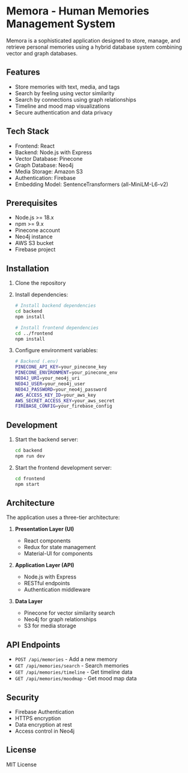 # Memora - Human Memories Management System

Memora is a sophisticated application designed to store, manage, and retrieve personal memories using a hybrid database system combining vector and graph databases.

## Features

- Store memories with text, media, and tags
- Search by feeling using vector similarity
- Search by connections using graph relationships
- Timeline and mood map visualizations
- Secure authentication and data privacy

## Tech Stack

- Frontend: React
- Backend: Node.js with Express
- Vector Database: Pinecone
- Graph Database: Neo4j
- Media Storage: Amazon S3
- Authentication: Firebase
- Embedding Model: SentenceTransformers (all-MiniLM-L6-v2)

## Prerequisites

- Node.js >= 18.x
- npm >= 9.x
- Pinecone account
- Neo4j instance
- AWS S3 bucket
- Firebase project

## Installation

1. Clone the repository
2. Install dependencies:
   ```bash
   # Install backend dependencies
   cd backend
   npm install

   # Install frontend dependencies
   cd ../frontend
   npm install
   ```

3. Configure environment variables:
   ```bash
   # Backend (.env)
   PINECONE_API_KEY=your_pinecone_key
   PINECONE_ENVIRONMENT=your_pinecone_env
   NEO4J_URI=your_neo4j_uri
   NEO4J_USER=your_neo4j_user
   NEO4J_PASSWORD=your_neo4j_password
   AWS_ACCESS_KEY_ID=your_aws_key
   AWS_SECRET_ACCESS_KEY=your_aws_secret
   FIREBASE_CONFIG=your_firebase_config
   ```

## Development

1. Start the backend server:
   ```bash
   cd backend
   npm run dev
   ```

2. Start the frontend development server:
   ```bash
   cd frontend
   npm start
   ```

## Architecture

The application uses a three-tier architecture:

1. **Presentation Layer (UI)**
   - React components
   - Redux for state management
   - Material-UI for components

2. **Application Layer (API)**
   - Node.js with Express
   - RESTful endpoints
   - Authentication middleware

3. **Data Layer**
   - Pinecone for vector similarity search
   - Neo4j for graph relationships
   - S3 for media storage

## API Endpoints

- `POST /api/memories` - Add a new memory
- `GET /api/memories/search` - Search memories
- `GET /api/memories/timeline` - Get timeline data
- `GET /api/memories/moodmap` - Get mood map data

## Security

- Firebase Authentication
- HTTPS encryption
- Data encryption at rest
- Access control in Neo4j

## License

MIT License 